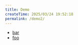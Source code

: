 ```yaml
---
title: Demo
createTime: 2025/03/24 19:52:18
permalink: /demo2/
---
```


- [bar](./bar.md)
- [foo](./foo.md)
